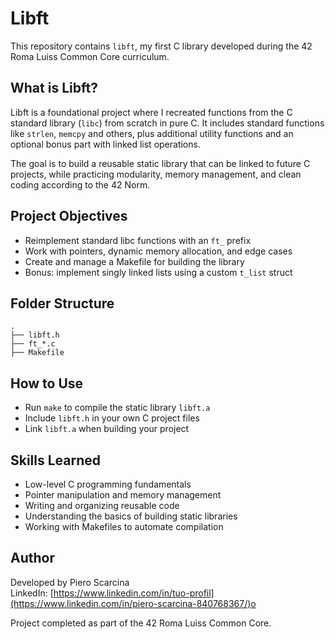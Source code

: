 # Libft

This repository contains `libft`, my first C library developed during the 42 Roma Luiss Common Core curriculum.

## What is Libft?

Libft is a foundational project where I recreated functions from the C standard library (`libc`) from scratch in pure C.
It includes standard functions like `strlen`, `memcpy` and others, plus additional utility functions and an optional bonus part with linked list operations.

The goal is to build a reusable static library that can be linked to future C projects, while practicing modularity, memory management, and clean coding according to the 42 Norm.

## Project Objectives

- Reimplement standard libc functions with an `ft_` prefix
- Work with pointers, dynamic memory allocation, and edge cases
- Create and manage a Makefile for building the library
- Bonus: implement singly linked lists using a custom `t_list` struct

## Folder Structure

```
.
├── libft.h
├── ft_*.c
├── Makefile
```

## How to Use

- Run `make` to compile the static library `libft.a`
- Include `libft.h` in your own C project files
- Link `libft.a` when building your project

## Skills Learned

- Low-level C programming fundamentals
- Pointer manipulation and memory management
- Writing and organizing reusable code
- Understanding the basics of building static libraries
- Working with Makefiles to automate compilation

## Author

Developed by Piero Scarcina  
LinkedIn: [https://www.linkedin.com/in/tuo-profil](https://www.linkedin.com/in/piero-scarcina-840768367/)o

Project completed as part of the 42 Roma Luiss Common Core.
